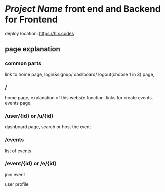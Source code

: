 # _Project Name_ front end and Backend for Frontend

deploy location: <https://hlx.codes>

## page explanation

### common parts

link to home page,
login&signup/ dashboard/ logout(choose 1 in 3) page,

### /

home page, explanation of this website function.
links for create events.
events page.

### /user/{id} or /u/{id}

dashboard page, search or host the event

### /events

list of events

### /event/{id} or /e/{id}

join event

user profile
